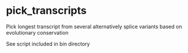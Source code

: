 # pick_transcripts
Pick longest transcript from several alternatively splice variants based on evolutionary conservation

See script included in bin directory
